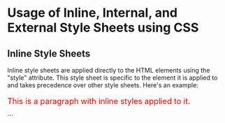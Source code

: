 # Usage of Inline, Internal, and External Style Sheets using CSS

## Inline Style Sheets

Inline style sheets are applied directly to the HTML elements using the "style" attribute. This style sheet is specific to the element it is applied to and takes precedence over other style sheets. Here's an example:

<p style="color: red; font-size: 18px;">This is a paragraph with inline styles applied to it.</p>
```

